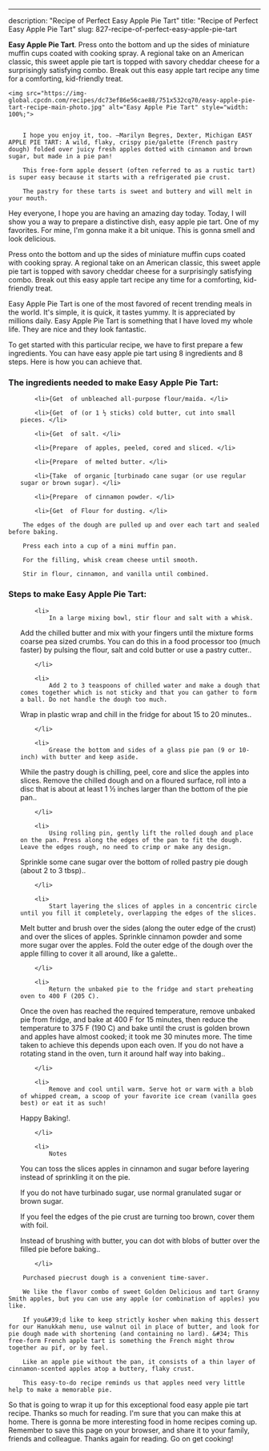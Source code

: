 ---
description: "Recipe of Perfect Easy Apple Pie Tart"
title: "Recipe of Perfect Easy Apple Pie Tart"
slug: 827-recipe-of-perfect-easy-apple-pie-tart

<p>
	<strong>Easy Apple Pie Tart</strong>. 
	Press onto the bottom and up the sides of miniature muffin cups coated with cooking spray. A regional take on an American classic, this sweet apple pie tart is topped with savory cheddar cheese for a surprisingly satisfying combo. Break out this easy apple tart recipe any time for a comforting, kid-friendly treat.
</p>
<p>
	
	<img src="https://img-global.cpcdn.com/recipes/dc73ef86e56cae88/751x532cq70/easy-apple-pie-tart-recipe-main-photo.jpg" alt="Easy Apple Pie Tart" style="width: 100%;">
	
	
		I hope you enjoy it, too. —Marilyn Begres, Dexter, Michigan EASY APPLE PIE TART: A wild, flaky, crispy pie/galette (French pastry dough) folded over juicy fresh apples dotted with cinnamon and brown sugar, but made in a pie pan!
	
		This free-form apple dessert (often referred to as a rustic tart) is super easy because it starts with a refrigerated pie crust.
	
		The pastry for these tarts is sweet and buttery and will melt in your mouth.
	
</p>
<p>
	Hey everyone, I hope you are having an amazing day today. Today, I will show you a way to prepare a distinctive dish, easy apple pie tart. One of my favorites. For mine, I'm gonna make it a bit unique. This is gonna smell and look delicious.
</p>
	
<p>
	Press onto the bottom and up the sides of miniature muffin cups coated with cooking spray. A regional take on an American classic, this sweet apple pie tart is topped with savory cheddar cheese for a surprisingly satisfying combo. Break out this easy apple tart recipe any time for a comforting, kid-friendly treat.
</p>
<p>
	Easy Apple Pie Tart is one of the most favored of recent trending meals in the world. It's simple, it is quick, it tastes yummy. It is appreciated by millions daily. Easy Apple Pie Tart is something that I have loved my whole life. They are nice and they look fantastic.
</p>

<p>
To get started with this particular recipe, we have to first prepare a few ingredients. You can have easy apple pie tart using 8 ingredients and 8 steps. Here is how you can achieve that.
</p>

<h3>The ingredients needed to make Easy Apple Pie Tart:</h3>

<ol>
	
		<li>{Get  of unbleached all-purpose flour/maida. </li>
	
		<li>{Get  of (or 1 ½ sticks) cold butter, cut into small pieces. </li>
	
		<li>{Get  of salt. </li>
	
		<li>{Prepare  of apples, peeled, cored and sliced. </li>
	
		<li>{Prepare  of melted butter. </li>
	
		<li>{Take  of organic [turbinado cane sugar (or use regular sugar or brown sugar). </li>
	
		<li>{Prepare  of cinnamon powder. </li>
	
		<li>{Get  of Flour for dusting. </li>
	
</ol>
<p>
	
		The edges of the dough are pulled up and over each tart and sealed before baking.
	
		Press each into a cup of a mini muffin pan.
	
		For the filling, whisk cream cheese until smooth.
	
		Stir in flour, cinnamon, and vanilla until combined.
	
</p>

<h3>Steps to make Easy Apple Pie Tart:</h3>

<ol>
	
		<li>
			In a large mixing bowl, stir flour and salt with a whisk.
Add the chilled butter and mix with your fingers until the mixture forms coarse pea sized crumbs. You can do this in a food processor too (much faster) by pulsing the flour, salt and cold butter or use a pastry cutter..
			
			
		</li>
	
		<li>
			Add 2 to 3 teaspoons of chilled water and make a dough that comes together which is not sticky and that you can gather to form a ball. Do not handle the dough too much.
Wrap in plastic wrap and chill in the fridge for about 15 to 20 minutes..
			
			
		</li>
	
		<li>
			Grease the bottom and sides of a glass pie pan (9 or 10-inch) with butter and keep aside.
While the pastry dough is chilling, peel, core and slice the apples into slices.
Remove the chilled dough and on a floured surface, roll into a disc that is about at least 1 ½ inches larger than the bottom of the pie pan..
			
			
		</li>
	
		<li>
			Using rolling pin, gently lift the rolled dough and place on the pan. Press along the edges of the pan to fit the dough. Leave the edges rough, no need to crimp or make any design.
Sprinkle some cane sugar over the bottom of rolled pastry pie dough (about 2 to 3 tbsp)..
			
			
		</li>
	
		<li>
			Start layering the slices of apples in a concentric circle until you fill it completely, overlapping the edges of the slices.
Melt butter and brush over the sides (along the outer edge of the crust) and over the slices of apples. Sprinkle cinnamon powder and some more sugar over the apples.
Fold the outer edge of the dough over the apple filling to cover it all around, like a galette..
			
			
		</li>
	
		<li>
			Return the unbaked pie to the fridge and start preheating oven to 400 F (205 C).

Once the oven has reached the required temperature, remove unbaked pie from fridge, and bake at 400 F for 15 minutes, then reduce the temperature to 375 F (190 C) and bake until the crust is golden brown and apples have almost cooked; it took me 30 minutes more. The time taken to achieve this depends upon each oven. If you do not have a rotating stand in the oven, turn it around half way into baking..
			
			
		</li>
	
		<li>
			Remove and cool until warm. Serve hot or warm with a blob of whipped cream, a scoop of your favorite ice cream (vanilla goes best) or eat it as such!

Happy Baking!.
			
			
		</li>
	
		<li>
			Notes

You can toss the slices apples in cinnamon and sugar before layering instead of sprinkling it on the pie.

If you do not have turbinado sugar, use normal granulated sugar or brown sugar.

If you feel the edges of the pie crust are turning too brown, cover them with foil.

Instead of brushing with butter, you can dot with blobs of butter over the filled pie before baking..
			
			
		</li>
	
</ol>

<p>
	
		Purchased piecrust dough is a convenient time-saver.
	
		We like the flavor combo of sweet Golden Delicious and tart Granny Smith apples, but you can use any apple (or combination of apples) you like.
	
		If you&#39;d like to keep strictly kosher when making this dessert for our Hanukkah menu, use walnut oil in place of butter, and look for pie dough made with shortening (and containing no lard). &#34; This free-form French apple tart is something the French might throw together au pif, or by feel.
	
		Like an apple pie without the pan, it consists of a thin layer of cinnamon-scented apples atop a buttery, flaky crust.
	
		This easy-to-do recipe reminds us that apples need very little help to make a memorable pie.
	
</p>

<p>
	So that is going to wrap it up for this exceptional food easy apple pie tart recipe. Thanks so much for reading. I'm sure that you can make this at home. There is gonna be more interesting food in home recipes coming up. Remember to save this page on your browser, and share it to your family, friends and colleague. Thanks again for reading. Go on get cooking!
</p>
